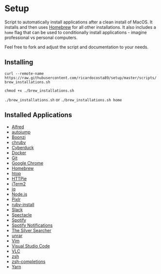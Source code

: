 # Setup

Script to automatically install applications after a clean install of MacOS. It installs and then uses [Homebrew](http://brew.sh/) for all other installations. It also includes a `home` flag that can be used to conditionally install applications - imagine professional vs personal computers.

Feel free to fork and adjust the script and documentation to your needs.

## Installing
`curl --remote-name https://raw.githubusercontent.com/ricardocosta89/setup/master/scripts/brew_installations.sh`

`chmod +x ./brew_installations.sh`

`./brew_installations.sh` or `./brew_installations.sh home`

## Installed Applications
* [Alfred](https://www.alfredapp.com/)
* [autojump](https://github.com/wting/autojump)
* [Boonzi](http://www.boonzi.pt/)
* [chruby](https://github.com/postmodern/chruby)
* [Cyberduck](https://cyberduck.io)
* [Docker](https://www.docker.com/)
* [Git](https://git-scm.com/)
* [Google Chrome](https://www.google.com/chrome/)
* [Homebrew](http://brew.sh/)
* [htop](https://github.com/hishamhm/htop)
* [HTTPie](https://github.com/jkbrzt/httpie/)
* [iTerm2](https://www.iterm2.com/)
* [jq](https://github.com/stedolan/jq)
* [Node.js](https://nodejs.org/en/)
* [Pixlr](https://pixlr.com/)
* [ruby-install](https://github.com/postmodern/ruby-install)
* [Slack](https://slack.com/)
* [Spectacle](https://www.spectacleapp.com/)
* [Spotify](https://www.spotify.com/)
* [Spotify Notifications](https://spotify-notifications.citruspi.io/)
* [The Silver Searcher](https://github.com/ggreer/the_silver_searcher)
* [unrar](http://www.techradar.com/how-to/computing/apple/terminal-101-extracting-rar-files-1305669)
* [Vim](http://www.vim.org/)
* [Visual Studio Code](https://code.visualstudio.com/)
* [VLC](http://www.videolan.org/vlc/index.html)
* [zsh](http://www.zsh.org/)
* [zsh-completions](https://github.com/zsh-users/zsh-completions)
* [Yarn](https://yarnpkg.com/)
